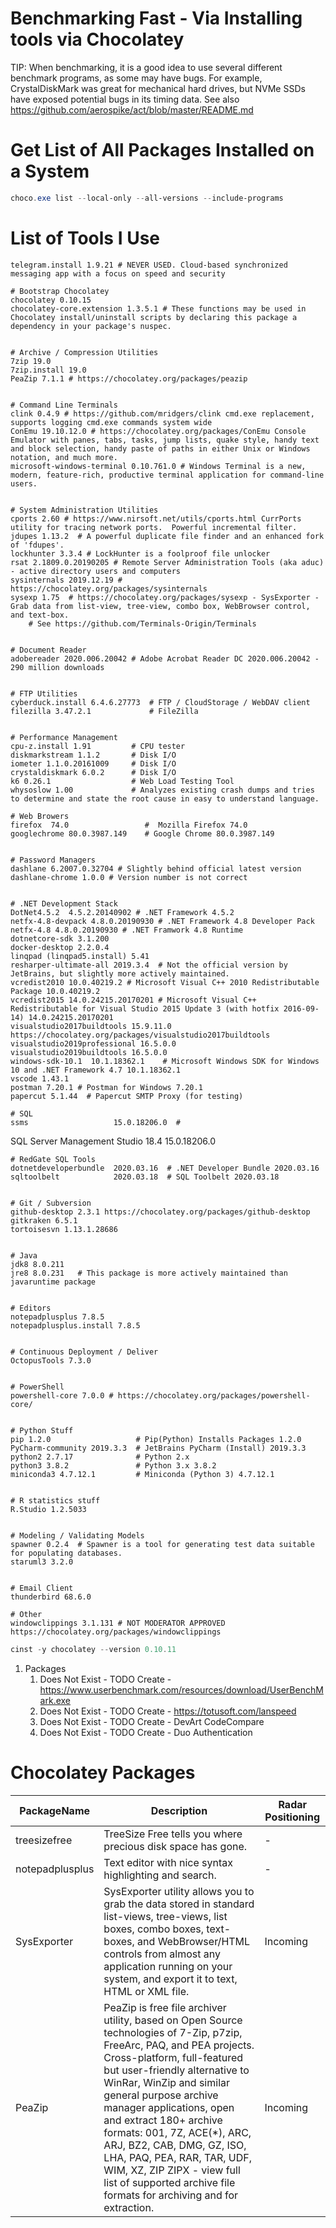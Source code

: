 # Benchmarking Fast - Via Installing tools via Chocolatey

TIP: When benchmarking, it is a good idea to use several different benchmark programs, as some may have bugs. For example, CrystalDiskMark was great for mechanical hard drives, but NVMe SSDs have exposed potential bugs in its timing data. See also https://github.com/aerospike/act/blob/master/README.md

# Get List of All Packages Installed on a System

```powershell
choco.exe list --local-only --all-versions --include-programs
```


# List of Tools I Use

    telegram.install 1.9.21 # NEVER USED. Cloud-based synchronized messaging app with a focus on speed and security
    
    # Bootstrap Chocolatey
    chocolatey 0.10.15
    chocolatey-core.extension 1.3.5.1 # These functions may be used in Chocolatey install/uninstall scripts by declaring this package a dependency in your package's nuspec.
    
    
    # Archive / Compression Utilities
    7zip 19.0
    7zip.install 19.0
    PeaZip 7.1.1 # https://chocolatey.org/packages/peazip
    
    
    # Command Line Terminals
    clink 0.4.9 # https://github.com/mridgers/clink cmd.exe replacement, supports logging cmd.exe commands system wide
    ConEmu 19.10.12.0 # https://chocolatey.org/packages/ConEmu Console Emulator with panes, tabs, tasks, jump lists, quake style, handy text and block selection, handy paste of paths in either Unix or Windows notation, and much more.
    microsoft-windows-terminal 0.10.761.0 # Windows Terminal is a new, modern, feature-rich, productive terminal application for command-line users. 
    
    
    # System Administration Utilities
    cports 2.60 # https://www.nirsoft.net/utils/cports.html CurrPorts utility for tracing network ports.  Powerful incremental filter.
    jdupes 1.13.2  # A powerful duplicate file finder and an enhanced fork of 'fdupes'.
    lockhunter 3.3.4 # LockHunter is a foolproof file unlocker
    rsat 2.1809.0.20190205 # Remote Server Administration Tools (aka aduc) - active directory users and computers
    sysinternals 2019.12.19 #  https://chocolatey.org/packages/sysinternals
    sysexp 1.75  # https://chocolatey.org/packages/sysexp - SysExporter - Grab data from list-view, tree-view, combo box, WebBrowser control, and text-box.       
        # See https://github.com/Terminals-Origin/Terminals
        
        
    # Document Reader
    adobereader 2020.006.20042 # Adobe Acrobat Reader DC 2020.006.20042 - 290 million downloads


    # FTP Utilities
    cyberduck.install 6.4.6.27773  # FTP / CloudStorage / WebDAV client
    filezilla 3.47.2.1             # FileZilla
    
    
    # Performance Management
    cpu-z.install 1.91         # CPU tester
    diskmarkstream 1.1.2       # Disk I/O
    iometer 1.1.0.20161009     # Disk I/O
    crystaldiskmark 6.0.2      # Disk I/O
    k6 0.26.1                  # Web Load Testing Tool
    whysoslow 1.00             # Analyzes existing crash dumps and tries to determine and state the root cause in easy to understand language.
 
    # Web Browers
    firefox  74.0                 #  Mozilla Firefox 74.0
    googlechrome 80.0.3987.149    # Google Chrome 80.0.3987.149
    
    
    # Password Managers
    dashlane 6.2007.0.32704 # Slightly behind official latest version
    dashlane-chrome 1.0.0 # Version number is not correct


    # .NET Development Stack
    DotNet4.5.2  4.5.2.20140902 # .NET Framework 4.5.2
    netfx-4.8-devpack 4.8.0.20190930 # .NET Framework 4.8 Developer Pack
    netfx-4.8 4.8.0.20190930 # .NET Framwork 4.8 Runtime
    dotnetcore-sdk 3.1.200
    docker-desktop 2.2.0.4
    linqpad (linqpad5.install) 5.41
    resharper-ultimate-all 2019.3.4  # Not the official version by JetBrains, but slightly more actively maintained.
    vcredist2010 10.0.40219.2 # Microsoft Visual C++ 2010 Redistributable Package 10.0.40219.2
    vcredist2015 14.0.24215.20170201 # Microsoft Visual C++ Redistributable for Visual Studio 2015 Update 3 (with hotfix 2016-09-14) 14.0.24215.20170201
    visualstudio2017buildtools 15.9.11.0 https://chocolatey.org/packages/visualstudio2017buildtools
    visualstudio2019professional 16.5.0.0
    visualstudio2019buildtools 16.5.0.0
    windows-sdk-10.1  10.1.18362.1    # Microsoft Windows SDK for Windows 10 and .NET Framework 4.7 10.1.18362.1
    vscode 1.43.1   
    postman 7.20.1 # Postman for Windows 7.20.1
    papercut 5.1.44  # Papercut SMTP Proxy (for testing)
    
    # SQL 
    ssms                   15.0.18206.0  # 
SQL Server Management Studio 18.4 15.0.18206.0


    # RedGate SQL Tools
    dotnetdeveloperbundle  2020.03.16  # .NET Developer Bundle 2020.03.16
    sqltoolbelt            2020.03.18  # SQL Toolbelt 2020.03.18
    
    
    # Git / Subversion
    github-desktop 2.3.1 https://chocolatey.org/packages/github-desktop
    gitkraken 6.5.1
    tortoisesvn 1.13.1.28686
    
    
    # Java 
    jdk8 8.0.211
    jre8 8.0.231   # This package is more actively maintained than javaruntime package


    # Editors
    notepadplusplus 7.8.5
    notepadplusplus.install 7.8.5
 
 
    # Continuous Deployment / Deliver
    OctopusTools 7.3.0

    
    # PowerShell
    powershell-core 7.0.0 # https://chocolatey.org/packages/powershell-core/
    
    
    # Python Stuff
    pip 1.2.0                   # Pip(Python) Installs Packages 1.2.0
    PyCharm-community 2019.3.3  # JetBrains PyCharm (Install) 2019.3.3
    python2 2.7.17              # Python 2.x
    python3 3.8.2               # Python 3.x 3.8.2
    miniconda3 4.7.12.1         # Miniconda (Python 3) 4.7.12.1
    
    
    # R statistics stuff
    R.Studio 1.2.5033
    

    # Modeling / Validating Models
    spawner 0.2.4  # Spawner is a tool for generating test data suitable for populating databases.
    staruml3 3.2.0
    
    
    # Email Client
    thunderbird 68.6.0

    # Other
    windowclippings 3.1.131 # NOT MODERATOR APPROVED https://chocolatey.org/packages/windowclippings

```powershell
cinst -y chocolatey --version 0.10.11
```


1. Packages
   1. Does Not Exist - TODO Create - https://www.userbenchmark.com/resources/download/UserBenchMark.exe
   2. Does Not Exist - TODO Create - https://totusoft.com/lanspeed
   3. Does Not Exist - TODO Create - DevArt CodeCompare
   4. Does Not Exist - TODO Create - Duo Authentication
   
# Chocolatey Packages
| PackageName | Description | Radar Positioning |
| ----------- | ----------- | ----------------- |
| treesizefree | TreeSize Free tells you where precious disk space has gone. | - |
| notepadplusplus | Text editor with nice syntax highlighting and search. | - |
| SysExporter | SysExporter utility allows you to grab the data stored in standard list-views, tree-views, list boxes, combo boxes, text-boxes, and WebBrowser/HTML controls from almost any application running on your system, and export it to text, HTML or XML file. | Incoming |
| PeaZip | PeaZip is free file archiver utility, based on Open Source technologies of 7-Zip, p7zip, FreeArc, PAQ, and PEA projects.<br/>Cross-platform, full-featured but user-friendly alternative to WinRar, WinZip and similar general purpose archive manager applications, open and extract 180+ archive formats: 001, 7Z, ACE(\*), ARC, ARJ, BZ2, CAB, DMG, GZ, ISO, LHA, PAQ, PEA, RAR, TAR, UDF, WIM, XZ, ZIP ZIPX - view full list of supported archive file formats for archiving and for extraction. | Incoming |
